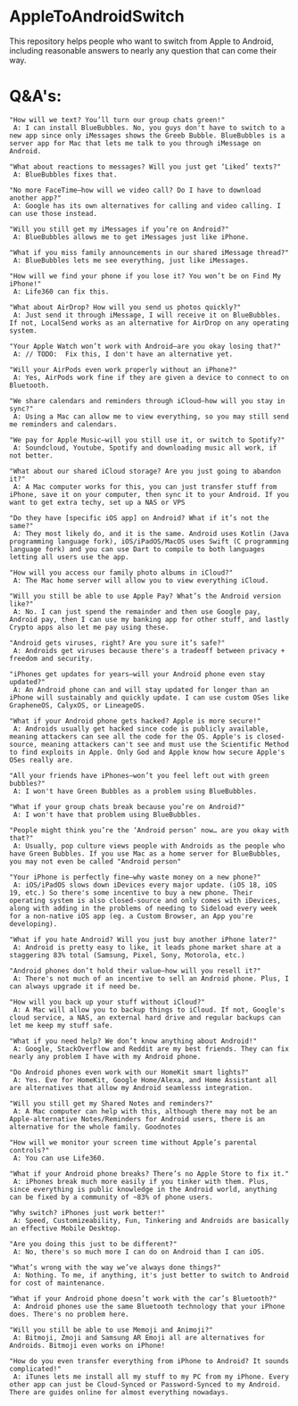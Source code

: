 # AppleToAndroidSwitch
This repository helps people who want to switch from Apple to Android, including reasonable answers to nearly any question that can come their way.

# Q&A's:

    "How will we text? You’ll turn our group chats green!"
     A: I can install BlueBubbles. No, you guys don't have to switch to a new app since only iMessages shows the Greeb Bubble. BlueBubbles is a server app for Mac that lets me talk to you through iMessage on Android.

    "What about reactions to messages? Will you just get ‘Liked’ texts?"
     A: BlueBubbles fixes that.

    "No more FaceTime—how will we video call? Do I have to download another app?"
     A: Google has its own alternatives for calling and video calling. I can use those instead.

    "Will you still get my iMessages if you’re on Android?"
     A: BlueBubbles allows me to get iMessages just like iPhone.

    "What if you miss family announcements in our shared iMessage thread?"
     A: BlueBubbles lets me see everything, just like iMessages.

    "How will we find your phone if you lose it? You won’t be on Find My iPhone!"
     A: Life360 can fix this.

    "What about AirDrop? How will you send us photos quickly?"
     A: Just send it through iMessage, I will receive it on BlueBubbles. If not, LocalSend works as an alternative for AirDrop on any operating system.

    "Your Apple Watch won’t work with Android—are you okay losing that?"
     A: // TODO:  Fix this, I don't have an alternative yet.

    "Will your AirPods even work properly without an iPhone?"
     A: Yes, AirPods work fine if they are given a device to connect to on Bluetooth.

    "We share calendars and reminders through iCloud—how will you stay in sync?"
     A: Using a Mac can allow me to view everything, so you may still send me reminders and calendars.

    "We pay for Apple Music—will you still use it, or switch to Spotify?"
     A: Soundcloud, Youtube, Spotify and downloading music all work, if not better.

    "What about our shared iCloud storage? Are you just going to abandon it?"
     A: A Mac computer works for this, you can just transfer stuff from iPhone, save it on your computer, then sync it to your Android. If you want to get extra techy, set up a NAS or VPS

    "Do they have [specific iOS app] on Android? What if it’s not the same?"
     A: They most likely do, and it is the same. Android uses Kotlin (Java programming language fork), iOS/iPadOS/MacOS uses Swift (C programming language fork) and you can use Dart to compile to both languages letting all users use the app.

    "How will you access our family photo albums in iCloud?"
     A: The Mac home server will allow you to view everything iCloud.

    "Will you still be able to use Apple Pay? What’s the Android version like?"
     A: No. I can just spend the remainder and then use Google pay, Android pay, then I can use my banking app for other stuff, and lastly Crypto apps also let me pay using these.

    "Android gets viruses, right? Are you sure it’s safe?"
     A: Androids get viruses because there's a tradeoff between privacy + freedom and security.

    "iPhones get updates for years—will your Android phone even stay updated?"
     A: An Android phone can and will stay updated for longer than an iPhone will sustainably and quickly update. I can use custom OSes like GrapheneOS, CalyxOS, or LineageOS.

    "What if your Android phone gets hacked? Apple is more secure!"
     A: Androids usually get hacked since code is publicly available, meaning attackers can see all the code for the OS. Apple's is closed-source, meaning attackers can't see and must use the Scientific Method to find exploits in Apple. Only God and Apple know how secure Apple's OSes really are.

    "All your friends have iPhones—won’t you feel left out with green bubbles?"
     A: I won't have Green Bubbles as a problem using BlueBubbles.

    "What if your group chats break because you’re on Android?"
     A: I won't have that problem using BlueBubbles.

    "People might think you’re the ‘Android person’ now… are you okay with that?"
     A: Usually, pop culture views people with Androids as the people who have Green Bubbles. If you use Mac as a home server for BlueBubbles, you may not even be called "Android person"

    "Your iPhone is perfectly fine—why waste money on a new phone?"
     A: iOS/iPadOS slows down iDevices every major update. (iOS 18, iOS 19, etc.) So there's some incentive to buy a new phone. Their operating system is also closed-source and only comes with iDevices, along with adding in the problems of needing to Sideload every week for a non-native iOS app (eg. a Custom Browser, an App you're developing).

    "What if you hate Android? Will you just buy another iPhone later?"
     A: Android is pretty easy to like, it leads phone market share at a staggering 83% total (Samsung, Pixel, Sony, Motorola, etc.)

    "Android phones don’t hold their value—how will you resell it?"
     A: There's not much of an incentive to sell an Android phone. Plus, I can always upgrade it if need be.

    "How will you back up your stuff without iCloud?"
     A: A Mac will allow you to backup things to iCloud. If not, Google's cloud service, a NAS, an external hard drive and regular backups can let me keep my stuff safe.

    "What if you need help? We don’t know anything about Android!"
     A: Google, StackOverflow and Reddit are my best friends. They can fix nearly any problem I have with my Android phone.
     
    "Do Android phones even work with our HomeKit smart lights?"
     A: Yes. Eve for HomeKit, Google Home/Alexa, and Home Assistant all are alternatives that allow my Android seamlesss integration.

    "Will you still get my Shared Notes and reminders?"
     A: A Mac computer can help with this, although there may not be an Apple-alternative Notes/Reminders for Android users, there is an alternative for the whole family. Goodnotes

    "How will we monitor your screen time without Apple’s parental controls?"
     A: You can use Life360.

    "What if your Android phone breaks? There’s no Apple Store to fix it."
     A: iPhones break much more easily if you tinker with them. Plus, since everything is public knowledge in the Android world, anything can be fixed by a community of ~83% of phone users.

    "Why switch? iPhones just work better!"
     A: Speed, Customizeability, Fun, Tinkering and Androids are basically an effective Mobile Desktop.

    "Are you doing this just to be different?"
     A: No, there's so much more I can do on Android than I can iOS.

    "What’s wrong with the way we’ve always done things?"
     A: Nothing. To me, if anything, it's just better to switch to Android for cost of maintenance.

    "What if your Android phone doesn’t work with the car’s Bluetooth?"
     A: Android phones use the same Bluetooth technology that your iPhone does. There's no problem here.

    "Will you still be able to use Memoji and Animoji?"
     A: Bitmoji, Zmoji and Samsung AR Emoji all are alternatives for Androids. Bitmoji even works on iPhone!

    "How do you even transfer everything from iPhone to Android? It sounds complicated!"
     A: iTunes lets me install all my stuff to my PC from my iPhone. Every other app can just be Cloud-Synced or Password-Synced to my Android. There are guides online for almost everything nowadays.

